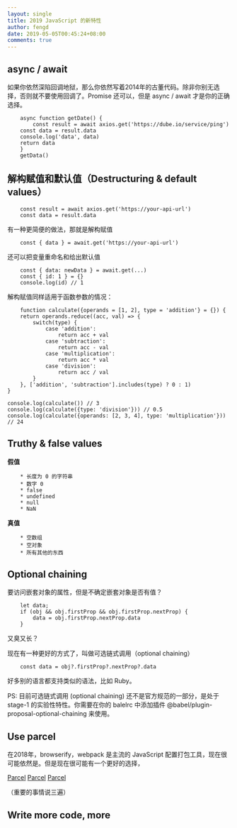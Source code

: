 ```yaml
---
layout: single
title: 2019 JavaScript 的新特性
author: fengd
date: 2019-05-05T00:45:24+08:00
comments: true
---
```



## async / await
如果你依然深陷回调地狱，那么你依然写着2014年的古董代码。除非你别无选择，否则就不要使用回调了。Promise 还可以，但是 async / await 才是你的正确选择。
```
	async function getDate() {
		const result = await axios.get('https://dube.io/service/ping')
    const data = result.data
    console.log('data', data)
    return data
	}
	getData()
```

## 解构赋值和默认值（Destructuring & default values）
```
	const result = await axios.get('https://your-api-url')
	const data = result.data
```

有一种更简便的做法，那就是解构赋值
```
	const { data } = await.get('https://your-api-url')
```

还可以把变量重命名和给出默认值

```
	const { data: newData } = await.get(...)
	const { id: 1 } = {}
	console.log(id) // 1
```

解构赋值同样适用于函数参数的情况：
```
	function calculate({operands = [1, 2], type = 'addition'} = {}) {
    return operands.reduce((acc, val) => {
        switch(type) {
            case 'addition':
                return acc + val
            case 'subtraction':
                return acc - val
            case 'multiplication':
                return acc * val
            case 'division':
                return acc / val
        }
    }, ['addition', 'subtraction'].includes(type) ? 0 : 1)
}

console.log(calculate()) // 3
console.log(calculate({type: 'division'})) // 0.5
console.log(calculate({operands: [2, 3, 4], type: 'multiplication'})) // 24

```

## Truthy & false values

**假值**

		* 长度为 0 的字符串
		* 数字 0
		* false
		* undefined
		* null
		* NaN
	
**真值**

		* 空数组
		* 空对象
		* 所有其他的东西

## Optional chaining
要访问嵌套对象的属性，但是不确定嵌套对象是否有值？
```
	let data;
	if (obj && obj.firstProp && obj.firstProp.nextProp) {
		data = obj.firstProp.nextProp.data
	}
```

又臭又长？

现在有一种更好的方式了，叫做可选链式调用（optional chaining）
```
	const data = obj?.firstProp?.nextProp?.data
```

好多别的语言都支持类似的语法，比如 Ruby。

PS: 目前可选链式调用 (optional chaining) 还不是官方规范的一部分，是处于 stage-1 的实验性特性。你需要在你的 balelrc 中添加插件 @babel/plugin-proposal-optional-chaining 来使用。

## Use parcel
在2018年，browserify，webpack 是主流的 JavaScript 配置打包工具，现在很可能依然是。但是现在很可能有一个更好的选择， 

[Parcel](https://parceljs.org/)
[Parcel](https://parceljs.org/)
[Parcel](https://parceljs.org/)

（重要的事情说三遍）

## Write more code, more
